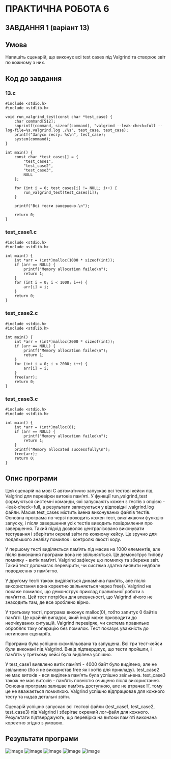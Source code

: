 # ПРАКТИЧНА РОБОТА 6

## ЗАВДАННЯ 1 (варіант 13)

## Умова
Напишіть сценарій, що виконує всі test cases під Valgrind та створює звіт по кожному з них.

## Код до завдання
### 13.c
```
#include <stdio.h>
#include <stdlib.h>

void run_valgrind_test(const char *test_case) {
    char command[512];
    snprintf(command, sizeof(command), "valgrind --leak-check=full --log-file=%s.valgrind.log ./%s", test_case, test_case);
    printf("Запуск тесту: %s\n", test_case);
    system(command);
}

int main() {
    const char *test_cases[] = {
        "test_case1",
        "test_case2",
        "test_case3",
        NULL
    };

    for (int i = 0; test_cases[i] != NULL; i++) {
        run_valgrind_test(test_cases[i]);
    }

    printf("Всі тести завершено.\n");

    return 0;
}

```

### test_case1.c
```
#include <stdio.h>
#include <stdlib.h>

int main() {
    int *arr = (int*)malloc(1000 * sizeof(int));
    if (arr == NULL) {
        printf("Memory allocation failed\n");
        return 1;
    }
    for (int i = 0; i < 1000; i++) {
        arr[i] = i;
    }
    return 0;
}

```

### test_case2.c
```
#include <stdio.h>
#include <stdlib.h>

int main() {
    int *arr = (int*)malloc(2000 * sizeof(int));
    if (arr == NULL) {
        printf("Memory allocation failed\n");
        return 1;
    }
    for (int i = 0; i < 2000; i++) {
        arr[i] = i;
    }
    free(arr);
    return 0;
}

```

### test_case3.c
```
#include <stdio.h>
#include <stdlib.h>

int main() {
    int *arr = (int*)malloc(0);
    if (arr == NULL) {
        printf("Memory allocation failed\n");
        return 1;
    }
    printf("Memory allocated successfully\n");
    free(arr);
    return 0;
}

```


## Опис програми
Цей сценарій на мові C автоматично запускає всі тестові кейси під Valgrind для перевірки витоків пам’яті. У функції run_valgrind_test формуються системні команди, які запускають кожен з тестів з опцією --leak-check=full, а результати записуються у відповідні .valgrind.log файли. Масив test_cases містить імена виконуваних файлів тестів. Основна програма по черзі проходить кожен тест, викликаючи функцію запуску, і після завершення усіх тестів виводить повідомлення про завершення. Такий підхід дозволяє централізовано виконувати тестування і зберігати окремі звіти по кожному кейсу. Це зручно для подальшого аналізу помилок і контролю якості коду.


У першому  тесті виділяється пам’ять під масив на 1000 елементів, але після виконання програми вона не звільняється. Це демонструє типову помилку - витік пам’яті. Valgrind зафіксує цю помилку та збереже звіт. Такий тест допомагає перевірити, чи система здатна виявити недбале поводження з пам’яттю.

У другому тесті також виділяється динамічна пам’ять, але після використання вона коректно звільняється через free(). Valgrind не покаже помилок, що демонструє приклад правильної роботи з пам’яттю. Цей тест потрібен для впевненості, що Valgrind нічого не знаходить там, де все зроблено вірно.

У третьому тесті, програма виконує malloc(0), тобто запитує 0 байтів пам’яті. Це крайній випадок, який іноді може призводити до неочікуваних ситуацій. Valgrind перевіряє, чи система правильно обробляє таку операцію без помилок. Тест показує уважність до нетипових сценаріїв.


Програма була успішно скомпільована та запущена. Всі три тест-кейси були виконані під Valgrind. Вивід підтверджує, що тести пройшли, і пам’ять у третьому кейсі була виділена успішно.

У test_case1 виявлено витік пам’яті - 4000 байт було виділено, але не звільнено (бо я не використав free як і хотів для прикладу). test_case2 не має витоків - вся виділена пам’ять була успішно звільнена. test_case3 також не має витоків - пам’ять повністю очищено після використання. Основна програма залишає пам’ять доступною, але не втрачає її, тому це не вважається помилкою. Valgrind успішно відпрацював для кожного тесту та надав детальні звіти.

Сценарій успішно запускає всі тестові файли (test_case1, test_case2, test_case3) під Valgrind і зберігає окремий лог-файл для кожного. Результати підтверджують, що перевірка на витоки пам’яті виконана коректно згідно з умовою.

## Результати програми
![image](https://github.com/user-attachments/assets/c863bbcc-750f-4f5f-9b91-e6bfb3e9f257)
![image](https://github.com/user-attachments/assets/c853cc4b-b2d2-4f8c-8537-b0edc77b1e32)
![image](https://github.com/user-attachments/assets/22fb5331-916e-4d8c-a2c8-cac33f26f4b8)
![image](https://github.com/user-attachments/assets/611d837f-b18e-44cd-ab7a-19ce594d3d33)
![image](https://github.com/user-attachments/assets/61b71940-1522-40b5-bac1-f357825fd1ad)




